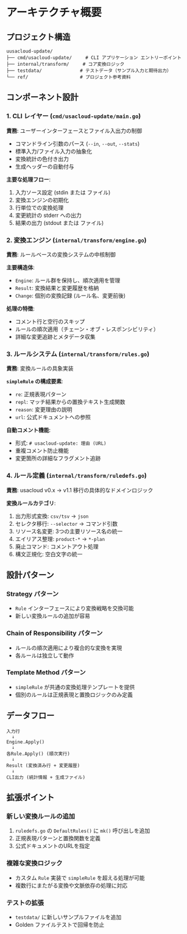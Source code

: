 # アーキテクチャ概要

## プロジェクト構造

```
uusacloud-update/
├── cmd/usacloud-update/     # CLI アプリケーション エントリーポイント
├── internal/transform/     # コア変換ロジック
├── testdata/              # テストデータ（サンプル入力と期待出力）
└── ref/                   # プロジェクト参考資料
```

## コンポーネント設計

### 1. CLI レイヤー (`cmd/usacloud-update/main.go`)

**責務**: ユーザーインターフェースとファイル入出力の制御

- コマンドライン引数のパース (`--in`, `--out`, `--stats`)
- 標準入力/ファイル入力の抽象化
- 変換統計の色付き出力
- 生成ヘッダーの自動付与

**主要な処理フロー**:
1. 入力ソース設定 (stdin または ファイル)
2. 変換エンジンの初期化
3. 行単位での変換処理
4. 変更統計の stderr への出力
5. 結果の出力 (stdout または ファイル)

### 2. 変換エンジン (`internal/transform/engine.go`)

**責務**: ルールベースの変換システムの中核制御

**主要構造体**:
- `Engine`: ルール群を保持し、順次適用を管理
- `Result`: 変換結果と変更履歴を格納
- `Change`: 個別の変換記録 (ルール名、変更前後)

**処理の特徴**:
- コメント行と空行のスキップ
- ルールの順次適用（チェーン・オブ・レスポンシビリティ）
- 詳細な変更追跡とメタデータ収集

### 3. ルールシステム (`internal/transform/rules.go`)

**責務**: 変換ルールの具象実装

**`simpleRule` の構成要素**:
- `re`: 正規表現パターン
- `repl`: マッチ結果からの置換テキスト生成関数
- `reason`: 変更理由の説明
- `url`: 公式ドキュメントへの参照

**自動コメント機能**:
- 形式: `# usacloud-update: 理由 (URL)`
- 重複コメント防止機能
- 変更箇所の詳細なフラグメント追跡

### 4. ルール定義 (`internal/transform/ruledefs.go`)

**責務**: usacloud v0.x → v1.1 移行の具体的なドメインロジック

**変換ルールカテゴリ**:
1. 出力形式変換: `csv/tsv` → `json`
2. セレクタ移行: `--selector` → コマンド引数
3. リソース名変更: 3つの主要リソース名の統一
4. エイリアス整理: `product-*` → `*-plan`
5. 廃止コマンド: コメントアウト処理
6. 構文正規化: 空白文字の統一

## 設計パターン

### Strategy パターン
- `Rule` インターフェースにより変換戦略を交換可能
- 新しい変換ルールの追加が容易

### Chain of Responsibility パターン
- ルールの順次適用により複合的な変換を実現
- 各ルールは独立して動作

### Template Method パターン
- `simpleRule` が共通の変換処理テンプレートを提供
- 個別のルールは正規表現と置換ロジックのみ定義

## データフロー

```
入力行
  ↓
Engine.Apply()
  ↓
各Rule.Apply() (順次実行)
  ↓
Result (変換済み行 + 変更履歴)
  ↓
CLI出力 (統計情報 + 生成ファイル)
```

## 拡張ポイント

### 新しい変換ルールの追加
1. `ruledefs.go` の `DefaultRules()` に `mk()` 呼び出しを追加
2. 正規表現パターンと置換関数を定義
3. 公式ドキュメントのURLを指定

### 複雑な変換ロジック
- カスタム `Rule` 実装で `simpleRule` を超える処理が可能
- 複数行にまたがる変換や文脈依存の処理に対応

### テストの拡張
- `testdata/` に新しいサンプルファイルを追加
- Golden ファイルテストで回帰を防止